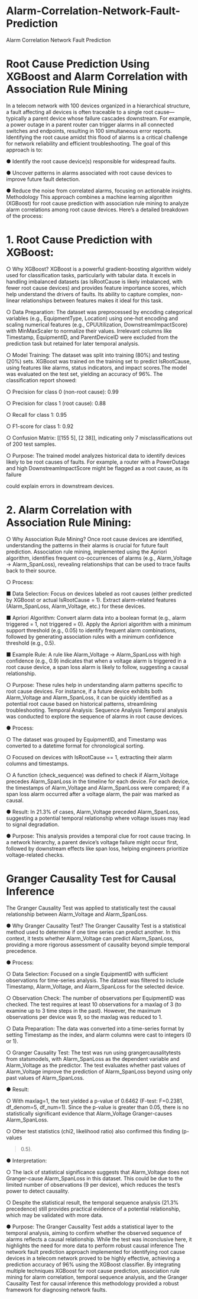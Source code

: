 # Alarm-Correlation-Network-Fault-Prediction
Alarm Correlation Network Fault  Prediction

# Root Cause Prediction Using XGBoost and Alarm Correlation with Association Rule Mining 

In a telecom network with 100 devices organized in a hierarchical structure, a fault affecting 
all devices is often traceable to a single root cause—typically a parent device whose failure 
cascades downstream. For example, a power outage in a parent router can trigger alarms in 
all connected switches and endpoints, resulting in 100 simultaneous error reports. Identifying 
the root cause amidst this flood of alarms is a critical challenge for network reliability and 
efficient troubleshooting. The goal of this approach is to: 

● Identify the root cause device(s) responsible for widespread faults. 

● Uncover patterns in alarms associated with root cause devices to improve future fault 
detection. 

● Reduce the noise from correlated alarms, focusing on actionable insights. 
Methodology 
This approach combines a machine learning algorithm (XGBoost) for root cause prediction 
with association rule mining to analyze alarm correlations among root cause devices. Here’s 
a detailed breakdown of the process: 

# 1. Root Cause Prediction with XGBoost: 

○ Why XGBoost? XGBoost is a powerful gradient-boosting algorithm widely 
used for classification tasks, particularly with tabular data. It excels in 
handling imbalanced datasets (as IsRootCause is likely imbalanced, with 
fewer root cause devices) and provides feature importance scores, which 
help understand the drivers of faults. Its ability to capture complex, non-linear 
relationships between features makes it ideal for this task. 

○ Data Preparation: The dataset was preprocessed by encoding categorical 
variables (e.g., EquipmentType, Location) using one-hot encoding and scaling 
numerical features (e.g., CPUUtilization, DownstreamImpactScore) with 
MinMaxScaler to normalize their values. Irrelevant columns like Timestamp, 
EquipmentID, and ParentDeviceID were excluded from the prediction task but 
retained for later temporal analysis. 

○ Model Training: The dataset was split into training (80%) and testing (20%) 
sets. XGBoost was trained on the training set to predict IsRootCause, using 
features like alarms, status indicators, and impact scores.The model was 
evaluated on the test set, yielding an accuracy of 96%. The classification 
report showed: 

○ Precision for class 0 (non-root cause): 0.99 

○ Precision for class 1 (root cause): 0.88 

○ Recall for class 1: 0.95 

○ F1-score for class 1: 0.92 

○ Confusion Matrix: [[155 5], [2 38]], indicating only 7 misclassifications out of 
200 test samples. 

○ Purpose: The trained model analyzes historical data to identify devices likely 
to be root causes of faults. For example, a router with a PowerOutage and 
high DownstreamImpactScore might be flagged as a root cause, as its failure 

could explain errors in downstream devices. 
# 2. Alarm Correlation with Association Rule Mining: 

○ Why Association Rule Mining? Once root cause devices are identified, 
understanding the patterns in their alarms is crucial for future fault prediction. 
Association rule mining, implemented using the Apriori algorithm, identifies 
frequent co-occurrences of alarms (e.g., Alarm_Voltage → Alarm_SpanLoss), 
revealing relationships that can be used to trace faults back to their source. 

○ Process: 

■ Data Selection: Focus on devices labeled as root causes (either 
predicted by XGBoost or actual IsRootCause = 1). Extract 
alarm-related features (Alarm_SpanLoss, Alarm_Voltage, etc.) for 
these devices. 

■ Apriori Algorithm: Convert alarm data into a boolean format (e.g., 
alarm triggered = 1, not triggered = 0). Apply the Apriori algorithm with 
a minimum support threshold (e.g., 0.05) to identify frequent alarm 
combinations, followed by generating association rules with a 
minimum confidence threshold (e.g., 0.5). 

■ Example Rule: A rule like Alarm_Voltage → Alarm_SpanLoss with 
high confidence (e.g., 0.9) indicates that when a voltage alarm is 
triggered in a root cause device, a span loss alarm is likely to follow, 
suggesting a causal relationship. 

○ Purpose: These rules help in understanding alarm patterns specific to root 
cause devices. For instance, if a future device exhibits both Alarm_Voltage 
and Alarm_SpanLoss, it can be quickly identified as a potential root cause 
based on historical patterns, streamlining troubleshooting. 
Temporal Analysis: Sequence Analysis 
Temporal analysis was conducted to explore the sequence of alarms in root cause devices. 

● Process: 

○ The dataset was grouped by EquipmentID, and Timestamp was converted to 
a datetime format for chronological sorting. 

○ Focused on devices with IsRootCause == 1, extracting their alarm columns 
and timestamps. 

○ A function (check_sequence) was defined to check if Alarm_Voltage precedes 
Alarm_SpanLoss in the timeline for each device. For each device, the 
timestamps of Alarm_Voltage and Alarm_SpanLoss were compared; if a span 
loss alarm occurred after a voltage alarm, the pair was marked as causal. 

● Result: In 21.3% of cases, Alarm_Voltage preceded Alarm_SpanLoss, suggesting a 
potential temporal relationship where voltage issues may lead to signal degradation. 

● Purpose: This analysis provides a temporal clue for root cause tracing. In a network 
hierarchy, a parent device’s voltage failure might occur first, followed by downstream 
effects like span loss, helping engineers prioritize voltage-related checks. 

# Granger Causality Test for Causal Inference 
The Granger Causality Test was applied to statistically test the causal relationship between 
Alarm_Voltage and Alarm_SpanLoss. 

● Why Granger Causality Test? The Granger Causality Test is a statistical method 
used to determine if one time series can predict another. In this context, it tests 
whether Alarm_Voltage can predict Alarm_SpanLoss, providing a more rigorous 
assessment of causality beyond simple temporal precedence. 

● Process: 

○ Data Selection: Focused on a single EquipmentID with sufficient 
observations for time-series analysis. The dataset was filtered to include 
Timestamp, Alarm_Voltage, and Alarm_SpanLoss for the selected device. 

○ Observation Check: The number of observations per EquipmentID was 
checked. The test requires at least 10 observations for a maxlag of 3 (to 
examine up to 3 time steps in the past). However, the maximum observations 
per device was 9, so the maxlag was reduced to 1. 

○ Data Preparation: The data was converted into a time-series format by 
setting Timestamp as the index, and alarm columns were cast to integers (0 
or 1). 

○ Granger Causality Test: The test was run using grangercausalitytests from 
statsmodels, with Alarm_SpanLoss as the dependent variable and 
Alarm_Voltage as the predictor. The test evaluates whether past values of 
Alarm_Voltage improve the prediction of Alarm_SpanLoss beyond using only 
past values of Alarm_SpanLoss. 

● Result: 

○ With maxlag=1, the test yielded a p-value of 0.6462 (F-test: F=0.2381, 
df_denom=5, df_num=1). Since the p-value is greater than 0.05, there is no 
statistically significant evidence that Alarm_Voltage Granger-causes 
Alarm_SpanLoss. 

○ Other test statistics (chi2, likelihood ratio) also confirmed this finding (p-values 
> 0.5). 

● Interpretation: 

○ The lack of statistical significance suggests that Alarm_Voltage does not 
Granger-cause Alarm_SpanLoss in this dataset. This could be due to the 
limited number of observations (9 per device), which reduces the test’s power 
to detect causality. 

○ Despite the statistical result, the temporal sequence analysis (21.3% 
precedence) still provides practical evidence of a potential relationship, which 
may be validated with more data. 

● Purpose: The Granger Causality Test adds a statistical layer to the temporal 
analysis, aiming to confirm whether the observed sequence of alarms reflects a 
causal relationship. While the test was inconclusive here, it highlights the need for 
more data to perform robust causal inference 
The network fault prediction approach implemented for identifying root cause devices in a 
telecom network proved to be highly effective, achieving a prediction accuracy of 96% using 
the XGBoost classifier. By integrating multiple techniques XGBoost for root cause prediction, 
association rule mining for alarm correlation, temporal sequence analysis, and the Granger 
Causality Test for causal inference this methodology provided a robust framework for 
diagnosing network faults.
